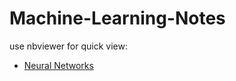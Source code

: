 # Machine-Learning-Notes

use nbviewer for quick view:

- [Neural Networks](https://nbviewer.jupyter.org/github/BrahmsPotato/Machine-Learning-Notes/blob/master/Nueral%20Networks.ipynb)
